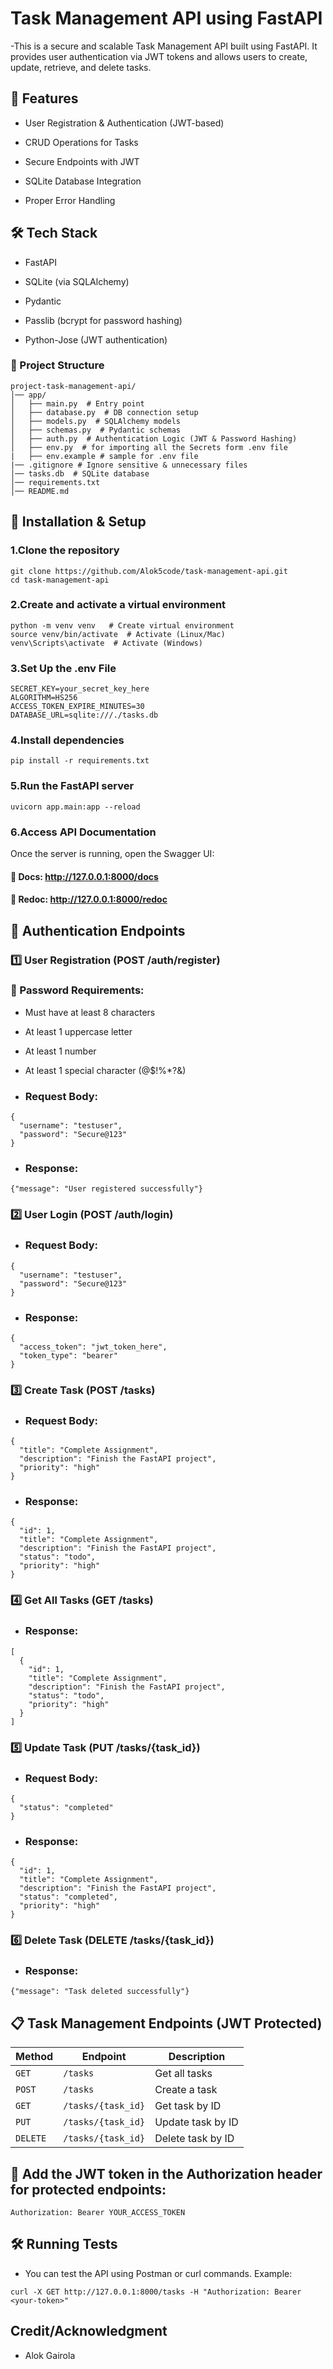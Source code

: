#  Task Management API using FastAPI
-This is a secure and scalable Task Management API built using FastAPI. It provides user authentication via JWT tokens and allows users to create, update, retrieve, and delete tasks.

## 📌 Features
- User Registration & Authentication (JWT-based)

- CRUD Operations for Tasks

- Secure Endpoints with JWT

- SQLite Database Integration

- Proper Error Handling

## 🛠 Tech Stack

- FastAPI

- SQLite (via SQLAlchemy)

- Pydantic

- Passlib (bcrypt for password hashing)

- Python-Jose (JWT authentication)

### 📂 Project Structure
```
project-task-management-api/
│── app/
│   ├── main.py  # Entry point
│   ├── database.py  # DB connection setup
│   ├── models.py  # SQLAlchemy models
│   ├── schemas.py  # Pydantic schemas
│   ├── auth.py  # Authentication Logic (JWT & Password Hashing)
│   ├── env.py  # for importing all the Secrets form .env file 
|   ├── env.example # sample for .env file
|── .gitignore # Ignore sensitive & unnecessary files
│── tasks.db  # SQLite database
│── requirements.txt
│── README.md
```

## 🔧 Installation & Setup

### 1.Clone the repository
```
git clone https://github.com/Alok5code/task-management-api.git
cd task-management-api
```

### 2.Create and activate a virtual environment
```
python -m venv venv   # Create virtual environment
source venv/bin/activate  # Activate (Linux/Mac)
venv\Scripts\activate  # Activate (Windows)
```
### 3.Set Up the .env File
```
SECRET_KEY=your_secret_key_here
ALGORITHM=HS256
ACCESS_TOKEN_EXPIRE_MINUTES=30
DATABASE_URL=sqlite:///./tasks.db
```
### 4.Install dependencies
```
pip install -r requirements.txt
```
### 5.Run the FastAPI server
```
uvicorn app.main:app --reload
```
### 6.Access API Documentation

Once the server is running, open the Swagger UI:

#### 🚀 Docs: http://127.0.0.1:8000/docs

#### 📜 Redoc: http://127.0.0.1:8000/redoc



## 🔑 Authentication Endpoints

### 1️⃣ User Registration (POST /auth/register)
### 🔹 Password Requirements:

- Must have at least 8 characters

- At least 1 uppercase letter

- At least 1 number

- At least 1 special character (@$!%*?&)

- ### Request Body:

```
{
  "username": "testuser",
  "password": "Secure@123"
}
```
- ### Response:

```
{"message": "User registered successfully"}
```

### 2️⃣ User Login (POST /auth/login)
- ### Request Body:

```
{
  "username": "testuser",
  "password": "Secure@123"
}
```
- ### Response:

```
{
  "access_token": "jwt_token_here",
  "token_type": "bearer"
}
```
### 3️⃣ Create Task (POST /tasks)
- ### Request Body:

```
{
  "title": "Complete Assignment",
  "description": "Finish the FastAPI project",
  "priority": "high"
}
```
- ### Response:

```
{
  "id": 1,
  "title": "Complete Assignment",
  "description": "Finish the FastAPI project",
  "status": "todo",
  "priority": "high"
}
```
### 4️⃣ Get All Tasks (GET /tasks)

- ### Response:
```
[
  {
    "id": 1,
    "title": "Complete Assignment",
    "description": "Finish the FastAPI project",
    "status": "todo",
    "priority": "high"
  }
]
```
### 5️⃣ Update Task (PUT /tasks/{task_id})
- ### Request Body:

```
{
  "status": "completed"
}
```
- ### Response:

```
{
  "id": 1,
  "title": "Complete Assignment",
  "description": "Finish the FastAPI project",
  "status": "completed",
  "priority": "high"
}
```
### 6️⃣ Delete Task (DELETE /tasks/{task_id})

- ### Response:
```
{"message": "Task deleted successfully"}
```
## 📋 Task Management Endpoints (JWT Protected)

| Method   | Endpoint           | Description       |
| -------- | ------------------ | ----------------- |
| `GET`    | `/tasks`           | Get all tasks     |
| `POST`   | `/tasks`           | Create a task     |
| `GET`    | `/tasks/{task_id}` | Get task by ID    |
| `PUT`    | `/tasks/{task_id}` | Update task by ID |
| `DELETE` | `/tasks/{task_id}` | Delete task by ID |

## 🔹 Add the JWT token in the Authorization header for protected endpoints:
```
Authorization: Bearer YOUR_ACCESS_TOKEN
```

## 🛠 Running Tests
- You can test the API using Postman or curl commands.
Example:
```
curl -X GET http://127.0.0.1:8000/tasks -H "Authorization: Bearer <your-token>"
```
## Credit/Acknowledgment
- Alok Gairola
